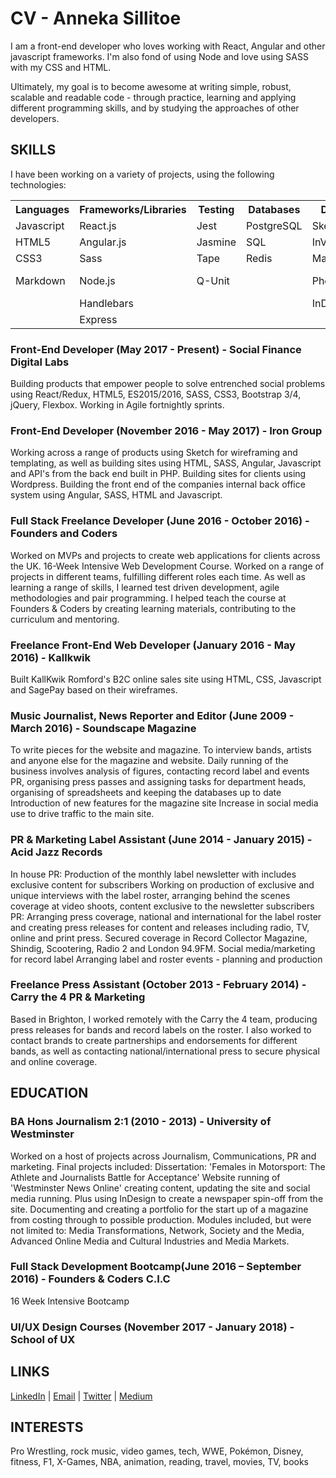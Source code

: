 # CV - Anneka Sillitoe

I am a front-end developer who loves working with React, Angular and other javascript frameworks. I'm also fond of using Node and love using SASS with my CSS and HTML.

Ultimately, my goal is to become awesome at writing simple, robust, scalable and readable code - through practice, learning and applying different programming skills, and by studying the approaches of other developers.


## SKILLS

I have been working on a variety of projects, using the following technologies:

<table>
<tr>
  <th>Languages</th>
  <th>Frameworks/Libraries</th>
  <th>Testing</th>
  <th>Databases</th>
  <th>Design</th>
  <th>Tools</th>
  <th>Other</th>
</tr>

<tr>
  <td>Javascript</td>
  <td>React.js</td>
  <td>Jest</td>
  <td>PostgreSQL</td>
  <td>Sketch</td>
  <td>Git</td>
  <td>Accessibility</td>
</tr>

<tr>
  <td>HTML5</td>
  <td>Angular.js</td>
  <td>Jasmine</td>
  <td>SQL</td>
  <td>InVision</td>
  <td>Github</td>
  <td>User Testing</td>
</tr>

<tr>
  <td>CSS3</td>
  <td>Sass</td>
  <td>Tape</td>
  <td>Redis</td>
  <td>MarvelApp</td>
  <td>Gitlab</td>
  <td>Agile</td>
</tr>

<tr>
  <td>Markdown</td>
  <td>Node.js</td>
  <td>Q-Unit</td>
  <td></td>
  <td>Photoshop</td>
  <td>Webpack</td>
  <td>Pair Programming</td>
</tr>

<tr>
  <td></td>
  <td>Handlebars</td>
  <td></td>
  <td></td>
  <td>InDesign</td>
  <td>Neutrino</td>
  <td></td>
</tr>

<tr>
  <td></td>
  <td>Express</td>
  <td></td>
  <td></td>
  <td></td>
  <td></td>
  <td></td>
</tr>

</table>

### Front-End Developer (May 2017 - Present) - Social Finance Digital Labs

Building products that empower people to solve entrenched social problems using React/Redux, HTML5, ES2015/2016, SASS, CSS3, Bootstrap 3/4, jQuery, Flexbox.
Working in Agile fortnightly sprints.

### Front-End Developer (November 2016 - May 2017) - Iron Group

Working across a range of products using Sketch for wireframing and templating, as well as building sites using HTML, SASS, Angular, Javascript and API's from the back end built in PHP.
Building sites for clients using Wordpress.
Building the front end of the companies internal back office system using Angular, SASS, HTML and Javascript.

### Full Stack Freelance Developer (June 2016 - October 2016) - Founders and Coders

Worked on MVPs and projects to create web applications for clients across the UK.
16-Week Intensive Web Development Course.
Worked on a range of projects in different teams, fulfilling different roles each time.
As well as learning a range of skills, I learned test driven development, agile methodologies and pair programming.
I helped teach the course at Founders & Coders by creating learning materials, contributing to the curriculum and mentoring.

### Freelance Front-End Web Developer (January 2016 - May 2016) - Kallkwik

Built KallKwik Romford's B2C online sales site using HTML, CSS, Javascript and SagePay based on their wireframes.

### Music Journalist, News Reporter and Editor (June 2009 - March 2016) - Soundscape Magazine

To write pieces for the website and magazine.
To interview bands, artists and anyone else for the magazine and website.
Daily running of the business involves analysis of figures, contacting record label and events PR, organising press passes and assigning tasks for department heads, organising of spreadsheets and keeping the databases up to date
Introduction of new features for the magazine site
Increase in social media use to drive traffic to the main site.

### PR & Marketing Label Assistant (June 2014 - January 2015) - Acid Jazz Records

In house PR: Production of the monthly label newsletter with includes exclusive content for subscribers
Working on production of exclusive and unique interviews with the label roster, arranging behind the scenes coverage at video shoots, content exclusive to the newsletter subscribers
PR: Arranging press coverage, national and international for the label roster and creating press releases for content and releases including radio, TV, online and print press. Secured coverage in Record Collector Magazine, Shindig, Scootering, Radio 2 and London 94.9FM.
Social media/marketing for record label
Arranging label and roster events - planning and production

### Freelance Press Assistant (October 2013 - February 2014) - Carry the 4 PR & Marketing

Based in Brighton, I worked remotely with the Carry the 4 team, producing press releases for bands and record labels on the roster.
I also worked to contact brands to create partnerships and endorsements for different bands, as well as contacting national/international press to secure physical and online coverage. 

## EDUCATION

### BA Hons Journalism 2:1 (2010 - 2013) - University of Westminster

Worked on a host of projects across Journalism, Communications, PR and marketing.
Final projects included:
Dissertation: 'Females in Motorsport: The Athlete and Journalists Battle for Acceptance'
Website running of 'Westminster News Online' creating content, updating the site and social media running. Plus using InDesign to create a newspaper spin-off from the site.
Documenting and creating a portfolio for the start up of a magazine from costing through to possible production.
Modules included, but were not limited to: Media Transformations, Network, Society and the Media, Advanced Online Media and Cultural Industries and Media Markets.

### Full Stack Development Bootcamp(June 2016 – September 2016) - Founders & Coders C.I.C
16 Week Intensive Bootcamp

### UI/UX Design Courses (November 2017 - January 2018) - School of UX

## LINKS

[LinkedIn](https://uk.linkedin.com/in/annekasillitoe) | [Email](mailto:annekasillitoe@gmail.com) | [Twitter](https://twitter.com/annekasillitoe) | [Medium](https://medium.com/@annekasillitoe)

## INTERESTS

Pro Wrestling, rock music, video games, tech, WWE, Pokémon, Disney, fitness, F1, X-Games, NBA, animation, reading, travel, movies, TV, books
